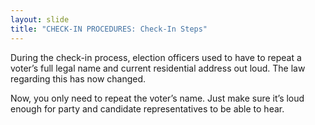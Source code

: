 ```yaml
---
layout: slide
title: "CHECK-IN PROCEDURES: Check-In Steps"
---
```


During the check-in process, election officers used to have to repeat a voter’s full legal name and current residential address out loud. The law regarding this has now changed.

Now, you only need to repeat the voter’s name. Just make sure it’s loud enough for party and candidate representatives to be able to hear.

